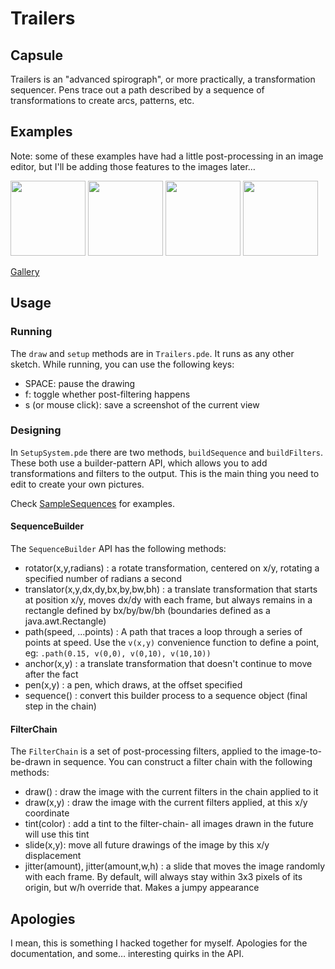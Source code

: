 # Trailers
## Capsule
Trailers is an "advanced spirograph", or more practically, a transformation sequencer. Pens trace out a path described by a sequence of transformations to create arcs, patterns, etc.

## Examples
Note: some of these examples have had a little post-processing in an image editor, but I'll be adding those features to the images later…

<img src="https://i.imgur.com/rlTWSSK.png" width="120">
<img src="https://i.imgur.com/8VVVrRe.png" width="120">
<img src="https://i.imgur.com/S4UIVsJ.png" width="120">
<img src="https://i.imgur.com/RXKbsM5.png" width="120">

[Gallery](https://imgur.com/a/PUXCl)

## Usage
### Running
The `draw` and `setup` methods are in `Trailers.pde`. It runs as any other sketch. While running, you can use the following keys:

* SPACE: pause the drawing
* f: toggle whether post-filtering happens
* s (or mouse click): save a screenshot of the current view

### Designing
In `SetupSystem.pde` there are two methods, `buildSequence` and `buildFilters`. These both use a builder-pattern API, which allows you to add transformations and filters to the output. This is the main thing you need to edit to create your own pictures.

Check [SampleSequences](SampleSequences.md) for examples.

#### SequenceBuilder
The `SequenceBuilder` API has the following methods:

* rotator(x,y,radians) : a rotate transformation, centered on x/y, rotating a specified number of radians a second
* translator(x,y,dx,dy,bx,by,bw,bh) : a translate transformation that starts at position x/y, moves dx/dy with each frame, but always remains in a rectangle defined by bx/by/bw/bh (boundaries defined as a java.awt.Rectangle)
* path(speed, ...points) : A path that traces a loop through a series of points at speed. Use the `v(x,y)` convenience function to define a point, eg: `.path(0.15, v(0,0), v(0,10), v(10,10))`
* anchor(x,y) : a translate transformation that doesn't continue to move after the fact
* pen(x,y) : a pen, which draws, at the offset specified
* sequence() : convert this builder process to a sequence object (final step in the chain)

#### FilterChain
The `FilterChain` is a set of post-processing filters, applied to the image-to-be-drawn in sequence. You can construct a filter chain with the following methods:

* draw() : draw the image with the current filters in the chain applied to it
* draw(x,y) : draw the image with the current filters applied, at this x/y coordinate
* tint(color) : add a tint to the filter-chain- all images drawn in the future will use this tint
* slide(x,y): move all future drawings of the image by this x/y displacement
* jitter(amount), jitter(amount,w,h) : a slide that moves the image randomly with each frame. By default, will always stay within 3x3 pixels of its origin, but w/h override that. Makes a jumpy appearance

## Apologies
I mean, this is something I hacked together for myself. Apologies for the documentation, and some… interesting quirks in the API.